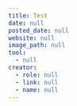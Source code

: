 ```yaml
---
title: Test
date: null
posted_date: null
website: null
image_path: null
tool:
  - null
creator:
  - role: null
  - link: null
  - name: null
---
```

